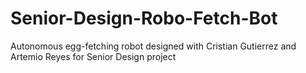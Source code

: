 # Senior-Design-Robo-Fetch-Bot
Autonomous egg-fetching robot designed with Cristian Gutierrez and Artemio Reyes for Senior Design project
